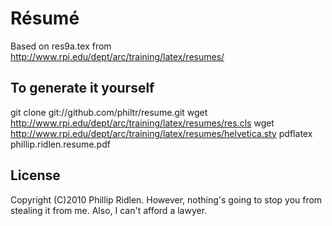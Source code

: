 # Résumé

Based on res9a.tex from http://www.rpi.edu/dept/arc/training/latex/resumes/

## To generate it yourself

  git clone git://github.com/philtr/resume.git
  wget http://www.rpi.edu/dept/arc/training/latex/resumes/res.cls
  wget http://www.rpi.edu/dept/arc/training/latex/resumes/helvetica.sty
  pdflatex phillip.ridlen.resume.pdf
  
## License

Copyright (C)2010 Phillip Ridlen. However, nothing's going to stop you from 
stealing it from me. Also, I can't afford a lawyer.
